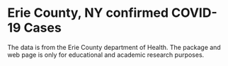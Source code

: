 # Erie County, NY confirmed COVID-19 Cases

The data is from the Erie County department of Health. The package and web page is only for educational and academic research purposes. 
